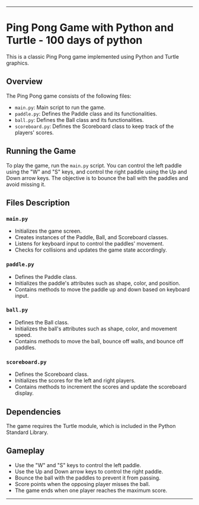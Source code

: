 
---

# Ping Pong Game with Python and Turtle - 100 days of python

This is a classic Ping Pong game implemented using Python and Turtle graphics.

## Overview

The Ping Pong game consists of the following files:

- `main.py`: Main script to run the game.
- `paddle.py`: Defines the Paddle class and its functionalities.
- `ball.py`: Defines the Ball class and its functionalities.
- `scoreboard.py`: Defines the Scoreboard class to keep track of the players' scores.

## Running the Game

To play the game, run the `main.py` script. You can control the left paddle using the "W" and "S" keys, and control the right paddle using the Up and Down arrow keys. The objective is to bounce the ball with the paddles and avoid missing it.

## Files Description

### `main.py`

- Initializes the game screen.
- Creates instances of the Paddle, Ball, and Scoreboard classes.
- Listens for keyboard input to control the paddles' movement.
- Checks for collisions and updates the game state accordingly.

### `paddle.py`

- Defines the Paddle class.
- Initializes the paddle's attributes such as shape, color, and position.
- Contains methods to move the paddle up and down based on keyboard input.

### `ball.py`

- Defines the Ball class.
- Initializes the ball's attributes such as shape, color, and movement speed.
- Contains methods to move the ball, bounce off walls, and bounce off paddles.

### `scoreboard.py`

- Defines the Scoreboard class.
- Initializes the scores for the left and right players.
- Contains methods to increment the scores and update the scoreboard display.

## Dependencies

The game requires the Turtle module, which is included in the Python Standard Library.

## Gameplay

- Use the "W" and "S" keys to control the left paddle.
- Use the Up and Down arrow keys to control the right paddle.
- Bounce the ball with the paddles to prevent it from passing.
- Score points when the opposing player misses the ball.
- The game ends when one player reaches the maximum score.

---

